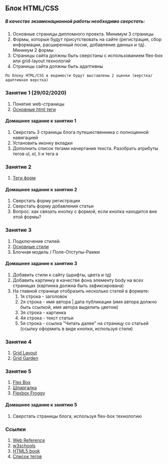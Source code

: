 ## Блок HTML/CSS
##### В качестве экзаменационной работы необходимо сверстать:
   1. Основные страницы дипломного проекта. Минимум 3 страницы
   2. Формы, которые будут присутствовать на сайте (регистрация, сбор информации, расширенный посик, добавление данных и тд).
Мининум 2 формы
   3. Страницы сайта должны быть сверстаны с использованием flex-box или grid-layout технологий
   4. Страницы сайта должны быть адаптивны

    По блоку HTML/CSS в ведомости будут выставлены 2 оценки (верстка/адаптивная верстка)

### Занятие 1 (29/02/2020)
   1. Понятие web-страницы
   2. [Основные html теги](tags.html)
#### Домашнее задание к занятию 1
   1. Сверстать 3 страницы блога путешественника с полноценной навигацией
   2. Установить иконку вкладки 
   3. Дополнить список тегами начертания текста. Разобрать атрибуты тегов ul, ol, li и тега a

### Занятие 2
   1. [Теги форм](form-tags.html)
#### Домашнее задание к занятию 2  
   1. Сверстать форму регистрации 
   2. Сверстать форму добавления статьи
   3. Вопрос: как связать кнопку с формой, если кнопка находится вне этой формы?
   
### Занятие 3
   1. Подключение стилей. 
   2. [Основные стили](base-styles.css)
   3. Блочная модель / Поля-Отступы-Рамки
#### Домашнее задание к занятию 3 
   1. Добавить стили к сайту (шрифты, цвета и тд)
   2. Добавить картинку в качестве фона элементу body на всех страницах (картинка должна быть зафиксирована)   
   3. На главной странице отобразить несколько статей в формате:
        1. 1я строка - заголовок
        2. 2я строка - имя автора | дата публикации (имя автора должно быть ссылкой, имя автора выделить цветом)
        3. 3я строка - картинка
        4. 4я строка - текст статьи
        5. 5я строка - ссылка "Читать далее" на страницу со статьей (ссылку оформить в виде кнопки, используя стили)     

### Занятие 4
   1. [Grid Layout](grid-layout/grid.html)
   2. [Grid Garden](https://cssgridgarden.com/#ru) 

### Занятие 5
   1. [Flex Box](flexbox/flexbox.html)
   2. [Шпаргалка](https://tpverstak.ru/flex-cheatsheet/)
   3. [Flexbox Froggy](https://flexboxfroggy.com/#ru)
#### Домашнее задание к занятию 5
   1. Сверстать страницы блога, используя flex-box технологию  


### Ссылки
   1. [Web Reference](https://webref.ru/)
   2. [w3schools](https://www.w3schools.com/)
   3. [HTML5 book](https://html5book.ru/)
   4. [Список тегов](https://html5css.ru/tags/default.php)
   



